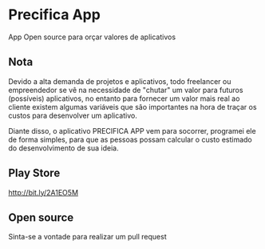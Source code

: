 # Precifica App
App Open source para orçar valores de aplicativos

## Nota
Devido a alta demanda de projetos e aplicativos, todo freelancer ou empreendedor se vê na necessidade de "chutar" um valor para futuros (possíveis) aplicativos, no entanto para fornecer um valor mais real ao cliente existem algumas variáveis que são importantes na hora de traçar os custos para desenvolver um aplicativo.  
  
Diante disso, o aplicativo PRECIFICA APP vem para socorrer, programei ele de forma simples, para que as pessoas possam calcular o custo estimado do desenvolvimento de sua ideia.

## Play Store
http://bit.ly/2A1EO5M

## Open source
Sinta-se a vontade para realizar um pull request

